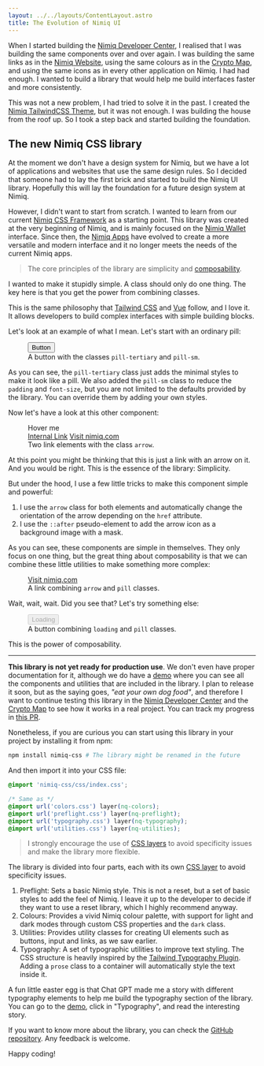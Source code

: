 ```yaml
---
layout: ../../layouts/ContentLayout.astro
title: The Evolution of Nimiq UI
---
```


<link rel="stylesheet" href="https://cdn.jsdelivr.net/npm/nimiq-css@latest/dist/css/colors.css">
<link rel="stylesheet" href="https://cdn.jsdelivr.net/npm/nimiq-css@latest/dist/css/utilities.css">

<!-- TODO Put the logos -->

When I started building the [Nimiq Developer Center](https://nimiq.com/developers), I realised that I was building the same components over and over again. I was building the same links as in the [Nimiq Website](https://nimiq.com), using the same colours as in the [Crypto Map](https://map.nimiq.com), and using the same icons as in every other application on Nimiq. I had had enough. I wanted to build a library that would help me build interfaces faster and more consistently.

This was not a new problem, I had tried to solve it in the past. I created the [Nimiq TailwindCSS Theme](https://onmax.github.io/tailwindcss-nimiq/), but it was not enough. I was building the house from the roof up. So I took a step back and started building the foundation.

## The new Nimiq CSS library

At the moment we don't have a design system for Nimiq, but we have a lot of applications and websites that use the same design rules. So I decided that someone had to lay the first brick and started to build the Nimiq UI library. Hopefully this will lay the foundation for a future design system at Nimiq.

However, I didn't want to start from scratch. I wanted to learn from our current [Nimiq CSS Framework](https://nimiq.github.io/nimiq-style/) as a starting point. This library was created at the very beginning of Nimiq, and is mainly focused on the [Nimiq Wallet](https://wallet.nimiq.com) interface. Since then, the [Nimiq Apps](https://nimiq.com/apps) have evolved to create a more versatile and modern interface and it no longer meets the needs of the current Nimiq apps.

<!-- With that in mind, I was thinking about why we don't use this library anymore. I think the main reason is that it was primarily designed for Nimiq Wallet components, and using it in other projects was a bit cumbersome because it lacks of flexibility and it forces to use some components that are not needed in other projects. -->

> The core principles of the library are simplicity and [composability](https://en.wikipedia.org/wiki/Composability).

I wanted to make it stupidly simple. A class should only do one thing. The key here is that you get the power from combining classes.

This is the same philosophy that [Tailwind CSS](https://tailwindcss.com/) and [Vue](https://vuejs.org/) follow, and I love it. It allows developers to build complex interfaces with simple building blocks.

Let's look at an example of what I mean. Let's start with an ordinary pill:

<figure class="flex flex-col gap-2 items-center my-8">
  <button class="pill-tertiary pill-sm opacity-70">Button</button>
  <figcaption>A button with the classes <code>pill-tertiary</code> and <code>pill-sm</code>.</figcaption>
</figure>

As you can see, the `pill-tertiary` class just adds the minimal styles to make it look like a pill. We also added the `pill-sm` class to reduce the `padding` and `font-size`, but you are not limited to the defaults provided by the library. You can override them by adding your own styles.

Now let's have a look at this other component:

<figure class="flex flex-col gap-2 items-center my-8">
  
  <div class="relative">
    <span aria-hidden class="absolute -top-2.5 -left-8 text-gray-800 font-bold whitespace-nowrap text-[10px] tracking-wider uppercase pointer-events-none -rotate-[25deg] skew-y-12">Hover me</span>
    <div class="flex gap-8 opacity-70">
      <a href="#" class="arrow raw">Internal Link</a>
      <a href="https://nimiq.com" class="arrow raw">Visit nimiq.com</a>
    </div>
  </div>

  <figcaption>Two link elements with the class <code>arrow</code>.</figcaption>
</figure>

At this point you might be thinking that this is just a link with an arrow on it. And you would be right. This is the essence of the library: Simplicity.

But under the hood, I use a few little tricks to make this component simple and powerful:

1. I use the `arrow` class for both elements and automatically change the orientation of the arrow depending on the `href` attribute.
2. I use the `::after` pseudo-element to add the arrow icon as a background image with a mask. 
<!-- I will give you more details on this in the [later section](#nimiq-icons-library). -->

As you can see, these components are simple in themselves. They only focus on one thing, but the great thing about composability is that we can combine these little utilities to make something more complex:

<figure class="flex flex-col gap-2 items-center my-8">
  <div class="flex gap-2 opacity-70">
    <a href="https://nimiq.com" class="pill-tertiary pill-sm arrow raw">Visit nimiq.com</a>
  </div>

  <figcaption>A link combining <code>arrow</code> and <code>pill</code> classes.</figcaption>
</figure>

Wait, wait, wait. Did you see that? Let's try something else:

<figure class="flex flex-col gap-2 items-center my-8">
  <div class="flex gap-2">
    <button class="pill-secondary loading raw" disabled>Loading</button>
  </div>

  <figcaption>A button combining <code>loading</code> and <code>pill</code> classes.</figcaption>
</figure>

This is the power of composability.
 
---

**This library is not yet ready for production use**. We don't even have proper documentation for it, although we do have a [demo](https://onmax.github.io/nimiq-ui/) where you can see all the components and utilities that are included in the library. I plan to release it soon, but as the saying goes, _"eat your own dog food"_, and therefore I want to continue testing this library in the [Nimiq Developer Center](https://nimiq.com) and the [Crypto Map](https://map.nimiq.com) to see how it works in a real project. You can track my progress in [this PR](https://github.com/nimiq/crypto-map/pull/8).

Nonetheless, if you are curious you can start using this library in your project by installing it from npm:

```bash
npm install nimiq-css # The library might be renamed in the future
```

And then import it into your CSS file:

```css
@import 'nimiq-css/css/index.css';

/* Same as */
@import url('colors.css') layer(nq-colors);
@import url('preflight.css') layer(nq-preflight);
@import url('typography.css') layer(nq-typography);
@import url('utilities.css') layer(nq-utilities);
```

> I strongly encourage the use of [CSS layers](https://developer.mozilla.org/en-US/docs/Web/CSS/@layer) to avoid specificity issues and make the library more flexible.

The library is divided into four parts, each with its own [CSS layer](https://developer.mozilla.org/en-US/docs/Web/CSS/@layer) to avoid specificity issues.

1. Preflight: Sets a basic Nimiq style. This is not a reset, but a set of basic styles to add the feel of Nimiq. I leave it up to the developer to decide if they want to use a reset library, which I highly recommend anyway.
2. Colours: Provides a vivid Nimiq colour palette, with support for light and dark modes through custom CSS properties and the `dark` class.
3. Utilities: Provides utility classes for creating UI elements such as buttons, input and links, as we saw earlier.
4. Typography: A set of typographic utilities to improve text styling. The CSS structure is heavily inspired by the [Tailwind Typography Plugin](https://github.com/tailwindlabs/tailwindcss-typography). Adding a `prose` class to a container will automatically style the text inside it.

A fun little easter egg is that Chat GPT made me a story with different typography elements to help me build the typography section of the library. You can go to the [demo](https://onmax.github.io/nimiq-ui/), click in "Typography", and read the interesting story.

If you want to know more about the library, you can check the [GitHub repository](https://github.com/onmax/nimiq-ui/tree/main/packages/nimiq-css). Any feedback is welcome.

<!-- TODO MEntion nimiq-tailwindcss -->

<!-- I also wrote about my adventure in building the [Nimiq Icons](./nimiq-icons) library, which is a continuation of this post. I suggest you read it to get the full picture. -->

Happy coding!
